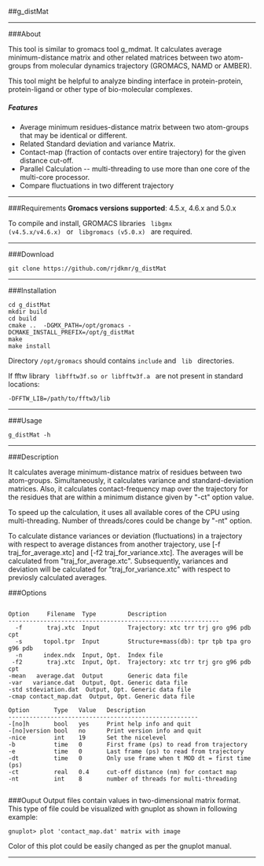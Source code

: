 ##g_distMat
***

###About

This tool is similar to gromacs tool g_mdmat. It calculates average minimum-distance matrix and other related matrices between two atom-groups from molecular dynamics trajectory (GROMACS, NAMD or AMBER).

This tool might be helpful to analyze binding interface in protein-protein, protein-ligand or other type of bio-molecular complexes.

##### Features

* Average minimum residues-distance matrix between two atom-groups that may be identical or different.
* Related Standard deviation and variance Matrix.
* Contact-map (fraction of contacts over entire trajectory) for the given distance cut-off.
* Parallel Calculation -- multi-threading to use more than one core of the multi-core processor.
* Compare fluctuations in two different trajectory

***

###Requirements
**Gromacs versions supported**: 4.5.x, 4.6.x and 5.0.x

To compile and install, GROMACS libraries <code> libgmx (v4.5.x/v4.6.x) </code> or <code> libgromacs (v5.0.x) </code> are required.
***

###Download
<pre><code>git clone https://github.com/rjdkmr/g_distMat
</code></pre>
***

###Installation
<pre><code>cd g_distMat
mkdir build
cd build
cmake ..  -DGMX_PATH=/opt/gromacs -DCMAKE_INSTALL_PREFIX=/opt/g_distMat
make
make install
</code></pre>

Directory <code>/opt/gromacs</code> should contains <code>include</code> and <code> lib </code> directories. 

If fftw library <code> libfftw3f.so or libfftw3f.a </code> are not present in standard locations:
<pre><code>-DFFTW_LIB=/path/to/fftw3/lib</code></pre>
***

###Usage
<pre><code>g_distMat -h
</code></pre>
***

###Description

It calculates average minimum-distance matrix of residues between two
atom-groups. Simultaneously, it calculates variance  and standard-deviation
matrices. Also, it calculates contact-frequency map over the trajectory for
the residues that are within a minimum distance given by "-ct" option value.

To speed up the calculation, it uses all available cores of the CPU using
multi-threading. Number of threads/cores could be change by "-nt" option.

To calculate distance variances or deviation (fluctuations) in a trajectory
with respect to average distances from another trajectory, use [-f traj_for_average.xtc]  and [-f2 traj_for_variance.xtc]. The averages will be
calculated from "traj_for_average.xtc". Subsequently, variances and deviation
will be calculated for "traj_for_variance.xtc" with respect to previosly
calculated averages.

###Options
<pre><code>
Option     Filename  Type         Description
------------------------------------------------------------
  -f       traj.xtc  Input        Trajectory: xtc trr trj gro g96 pdb cpt
  -s      topol.tpr  Input        Structure+mass(db): tpr tpb tpa gro g96 pdb
  -n      index.ndx  Input, Opt.  Index file
 -f2       traj.xtc  Input, Opt.  Trajectory: xtc trr trj gro g96 pdb cpt
-mean   average.dat  Output       Generic data file
-var   variance.dat  Output, Opt. Generic data file
-std stdeviation.dat  Output, Opt. Generic data file
-cmap contact_map.dat  Output, Opt. Generic data file

Option       Type   Value   Description
------------------------------------------------------
-[no]h       bool   yes     Print help info and quit
-[no]version bool   no      Print version info and quit
-nice        int    19      Set the nicelevel
-b           time   0       First frame (ps) to read from trajectory
-e           time   0       Last frame (ps) to read from trajectory
-dt          time   0       Only use frame when t MOD dt = first time (ps)
-ct          real   0.4     cut-off distance (nm) for contact map
-nt          int    8       number of threads for multi-threading

</code></pre>

###Ouput
Output files contain values in two-dimensional matrix format. This type of file could be visualized with gnuplot as shown in following example:
<pre><code>gnuplot> plot 'contact_map.dat' matrix with image
</code></pre>
Color of this plot could be easily changed as per the gnuplot manual.
***
